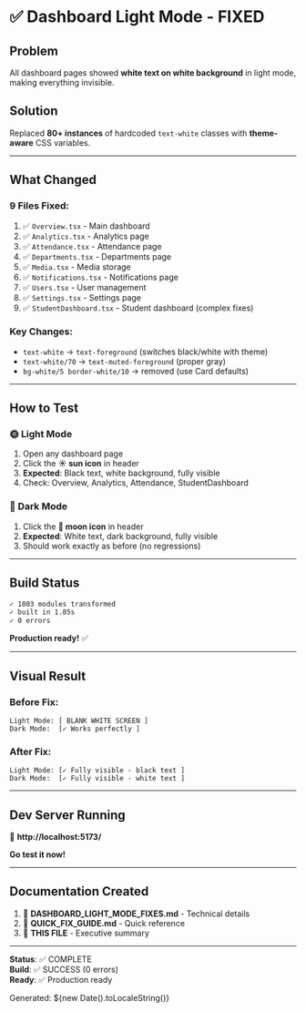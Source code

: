 # ✅ Dashboard Light Mode - FIXED

## Problem

All dashboard pages showed **white text on white background** in light mode, making everything invisible.

## Solution

Replaced **80+ instances** of hardcoded `text-white` classes with **theme-aware** CSS variables.

---

## What Changed

### 9 Files Fixed:

1. ✅ `Overview.tsx` - Main dashboard
2. ✅ `Analytics.tsx` - Analytics page
3. ✅ `Attendance.tsx` - Attendance page
4. ✅ `Departments.tsx` - Departments page
5. ✅ `Media.tsx` - Media storage
6. ✅ `Notifications.tsx` - Notifications page
7. ✅ `Users.tsx` - User management
8. ✅ `Settings.tsx` - Settings page
9. ✅ `StudentDashboard.tsx` - Student dashboard (complex fixes)

### Key Changes:

- `text-white` → `text-foreground` (switches black/white with theme)
- `text-white/70` → `text-muted-foreground` (proper gray)
- `bg-white/5 border-white/10` → removed (use Card defaults)

---

## How to Test

### 🌞 Light Mode

1. Open any dashboard page
2. Click the **☀️ sun icon** in header
3. **Expected**: Black text, white background, fully visible
4. Check: Overview, Analytics, Attendance, StudentDashboard

### 🌙 Dark Mode

1. Click the **🌙 moon icon** in header
2. **Expected**: White text, dark background, fully visible
3. Should work exactly as before (no regressions)

---

## Build Status

```bash
✓ 1803 modules transformed
✓ built in 1.85s
✓ 0 errors
```

**Production ready!** ✅

---

## Visual Result

### Before Fix:

```
Light Mode: [ BLANK WHITE SCREEN ]
Dark Mode:  [✓ Works perfectly ]
```

### After Fix:

```
Light Mode: [✓ Fully visible - black text ]
Dark Mode:  [✓ Fully visible - white text ]
```

---

## Dev Server Running

🚀 **http://localhost:5173/**

**Go test it now!**

---

## Documentation Created

1. 📄 **DASHBOARD_LIGHT_MODE_FIXES.md** - Technical details
2. 📄 **QUICK_FIX_GUIDE.md** - Quick reference
3. 📄 **THIS FILE** - Executive summary

---

**Status**: ✅ COMPLETE  
**Build**: ✅ SUCCESS (0 errors)  
**Ready**: ✅ Production ready

Generated: ${new Date().toLocaleString()}
